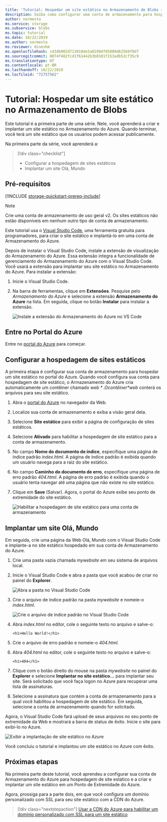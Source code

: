 ```yaml
---
title: 'Tutorial: Hospedar um site estático no Armazenamento de Blobs – Armazenamento do Azure'
description: Saiba como configurar uma conta de armazenamento para hospedagem de sites estáticos e como implantar um site estático no Armazenamento do Azure.
author: normesta
ms.service: storage
ms.subservice: blobs
ms.topic: tutorial
ms.date: 10/22/2019
ms.author: normesta
ms.reviewer: dineshm
ms.openlocfilehash: cd3db902d713910de5a8199df85089d62569f9d7
ms.sourcegitcommit: 8074f482fcd1f61442b3b8101f153adb52cf35c9
ms.translationtype: HT
ms.contentlocale: pt-BR
ms.lasthandoff: 10/22/2019
ms.locfileid: "72757562"
---
```

<!---Customer intent: I want to host files for a static website in Blob storage and access the website from an Azure endpoint.--->

# <a name="tutorial-host-a-static-website-on-blob-storage"></a>Tutorial: Hospedar um site estático no Armazenamento de Blobs

Este tutorial é a primeira parte de uma série. Nele, você aprenderá a criar e implantar um site estático no Armazenamento do Azure. Quando terminar, você terá um site estático que os usuários podem acessar publicamente. 

Na primeira parte da série, você aprenderá a:

> [!div class="checklist"]
> * Configurar a hospedagem de sites estáticos
> * Implantar um site Olá, Mundo

## <a name="prerequisites"></a>Pré-requisitos

[!INCLUDE [storage-quickstart-prereq-include](../../../includes/storage-quickstart-prereq-include.md)]

> [!NOTE] 
> Crie uma conta de armazenamento de uso geral v2. Os sites estáticos não estão disponíveis em nenhum outro tipo de conta de armazenamento.

Este tutorial usa o [Visual Studio Code](https://code.visualstudio.com/download), uma ferramenta gratuita para programadores, para criar o site estático e implantá-lo em uma conta de Armazenamento do Azure.

Depois de instalar o Visual Studio Code, instale a extensão de visualização do Armazenamento do Azure. Essa extensão integra a funcionalidade de gerenciamento do Armazenamento do Azure com o Visual Studio Code. Você usará a extensão para implantar seu site estático no Armazenamento do Azure. Para instalar a extensão:

1. Inicie o Visual Studio Code.
2. Na barra de ferramentas, clique em **Extensões**. Pesquise pelo *Armazenamento do Azure* e selecione a extensão **Armazenamento do Azure** na lista. Em seguida, clique no botão **Instalar** para instalar a extensão.

    ![Instale a extensão do Armazenamento do Azure no VS Code](media/storage-blob-static-website-host/install-extension-vs-code.png)

## <a name="sign-in-to-the-azure-portal"></a>Entre no Portal do Azure

Entre no [portal do Azure](https://portal.azure.com/) para começar.

## <a name="configure-static-website-hosting"></a>Configurar a hospedagem de sites estáticos

A primeira etapa é configurar sua conta de armazenamento para hospedar um site estático no portal do Azure. Quando você configura sua conta para hospedagem de site estático, o Armazenamento do Azure cria automaticamente um contêiner chamado *$web*. O contêiner *$web* conterá os arquivos para seu site estático. 

1. Abra o [portal do Azure](https://portal.azure.com/) no navegador da Web. 
1. Localize sua conta de armazenamento e exiba a visão geral dela.
1. Selecione **Site estático** para exibir a página de configuração de sites estáticos.
1. Selecione **Ativado** para habilitar a hospedagem de site estático para a conta de armazenamento.
1. No campo **Nome do documento de índice**, especifique uma página de índice padrão *index.html*. A página de índice padrão é exibida quando um usuário navega para a raiz do site estático.  
1. No campo **Caminho do documento de erro**, especifique uma página de erro padrão *404.html*. A página de erro padrão é exibida quando o usuário tenta navegar até uma página que não existe no site estático.
1. Clique em **Save** (Salvar). Agora, o portal do Azure exibe seu ponto de extremidade do site estático. 

    ![Habilitar a hospedagem de site estático para uma conta de armazenamento](media/storage-blob-static-website-host/enable-static-website-hosting.png)

## <a name="deploy-a-hello-world-website"></a>Implantar um site Olá, Mundo

Em seguida, crie uma página da Web Olá, Mundo com o Visual Studio Code e implante-a no site estático hospedado em sua conta de Armazenamento do Azure.

1. Crie uma pasta vazia chamada *mywebsite* em seu sistema de arquivos local. 
1. Inicie o Visual Studio Code e abra a pasta que você acabou de criar no painel do **Explorer**.

    ![Abra a pasta no Visual Studio Code](media/storage-blob-static-website-host/open-folder-vs-code.png)

1. Crie o arquivo de índice padrão na pasta *mywebsite* e nomeie-o *index.html*.

    ![Crie o arquivo de índice padrão no Visual Studio Code](media/storage-blob-static-website-host/create-index-file-vs-code.png)

1. Abra *index.html* no editor, cole o seguinte texto no arquivo e salve-o:

    ```
    <h1>Hello World!</h1>
    ```

1. Crie o arquivo de erro padrão e nomeie-o *404.html*.
1. Abra *404.html* no editor, cole o seguinte texto no arquivo e salve-o:

    ```
    <h1>404</h1>
    ```

1. Clique com o botão direito do mouse na pasta *mywebsite* no painel do **Explorer** e selecione **Implantar no site estático...** para implantar seu site. Será solicitado que você faça logon no Azure para recuperar uma lista de assinaturas.

1. Selecione a assinatura que contém a conta de armazenamento para a qual você habilitou a hospedagem de site estático. Em seguida, selecione a conta de armazenamento quando for solicitado.

Agora, o Visual Studio Code fará upload de seus arquivos no seu ponto de extremidade da Web e mostrará a barra de status de êxito. Inicie o site para exibi-lo no Azure.

![Exibir a implantação de site estático no Azure](media/storage-blob-static-website-host/view-static-website-endpoint.png)

Você concluiu o tutorial e implantou um site estático no Azure com êxito.

## <a name="next-steps"></a>Próximas etapas

Na primeira parte deste tutorial, você aprendeu a configurar sua conta de Armazenamento do Azure para hospedagem de site estático e a criar e implantar um site estático em um Ponto de Extremidade do Azure.

Agora, prossiga para a parte dois, em que você configura um domínio personalizado com SSL para seu site estático com a CDN do Azure.

> [!div class="nextstepaction"]
> [Usar a CDN do Azure para habilitar um domínio personalizado com SSL para um site estático](storage-blob-static-website-custom-domain.md)
